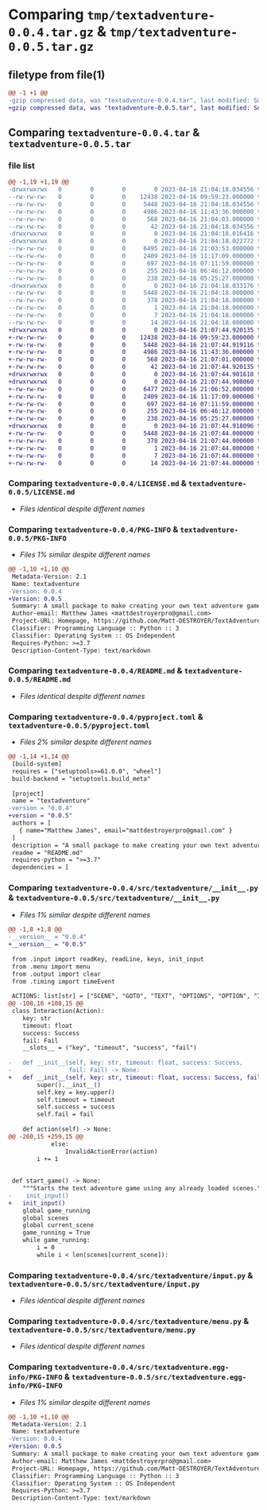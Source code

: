 # Comparing `tmp/textadventure-0.0.4.tar.gz` & `tmp/textadventure-0.0.5.tar.gz`

## filetype from file(1)

```diff
@@ -1 +1 @@
-gzip compressed data, was "textadventure-0.0.4.tar", last modified: Sun Apr 16 21:04:18 2023, max compression
+gzip compressed data, was "textadventure-0.0.5.tar", last modified: Sun Apr 16 21:07:44 2023, max compression
```

## Comparing `textadventure-0.0.4.tar` & `textadventure-0.0.5.tar`

### file list

```diff
@@ -1,19 +1,19 @@
-drwxrwxrwx   0        0        0        0 2023-04-16 21:04:18.034556 textadventure-0.0.4/
--rw-rw-rw-   0        0        0    12438 2023-04-16 09:59:23.000000 textadventure-0.0.4/LICENSE.md
--rw-rw-rw-   0        0        0     5448 2023-04-16 21:04:18.034556 textadventure-0.0.4/PKG-INFO
--rw-rw-rw-   0        0        0     4986 2023-04-16 11:43:36.000000 textadventure-0.0.4/README.md
--rw-rw-rw-   0        0        0      568 2023-04-16 21:04:03.000000 textadventure-0.0.4/pyproject.toml
--rw-rw-rw-   0        0        0       42 2023-04-16 21:04:18.034556 textadventure-0.0.4/setup.cfg
-drwxrwxrwx   0        0        0        0 2023-04-16 21:04:18.016416 textadventure-0.0.4/src/
-drwxrwxrwx   0        0        0        0 2023-04-16 21:04:18.022772 textadventure-0.0.4/src/textadventure/
--rw-rw-rw-   0        0        0     6495 2023-04-16 21:03:53.000000 textadventure-0.0.4/src/textadventure/__init__.py
--rw-rw-rw-   0        0        0     2409 2023-04-16 11:17:09.000000 textadventure-0.0.4/src/textadventure/input.py
--rw-rw-rw-   0        0        0      697 2023-04-16 07:11:59.000000 textadventure-0.0.4/src/textadventure/menu.py
--rw-rw-rw-   0        0        0      255 2023-04-16 06:46:12.000000 textadventure-0.0.4/src/textadventure/output.py
--rw-rw-rw-   0        0        0      238 2023-04-16 05:25:27.000000 textadventure-0.0.4/src/textadventure/timing.py
-drwxrwxrwx   0        0        0        0 2023-04-16 21:04:18.033176 textadventure-0.0.4/src/textadventure.egg-info/
--rw-rw-rw-   0        0        0     5448 2023-04-16 21:04:18.000000 textadventure-0.0.4/src/textadventure.egg-info/PKG-INFO
--rw-rw-rw-   0        0        0      378 2023-04-16 21:04:18.000000 textadventure-0.0.4/src/textadventure.egg-info/SOURCES.txt
--rw-rw-rw-   0        0        0        1 2023-04-16 21:04:18.000000 textadventure-0.0.4/src/textadventure.egg-info/dependency_links.txt
--rw-rw-rw-   0        0        0        7 2023-04-16 21:04:18.000000 textadventure-0.0.4/src/textadventure.egg-info/requires.txt
--rw-rw-rw-   0        0        0       14 2023-04-16 21:04:18.000000 textadventure-0.0.4/src/textadventure.egg-info/top_level.txt
+drwxrwxrwx   0        0        0        0 2023-04-16 21:07:44.920135 textadventure-0.0.5/
+-rw-rw-rw-   0        0        0    12438 2023-04-16 09:59:23.000000 textadventure-0.0.5/LICENSE.md
+-rw-rw-rw-   0        0        0     5448 2023-04-16 21:07:44.919116 textadventure-0.0.5/PKG-INFO
+-rw-rw-rw-   0        0        0     4986 2023-04-16 11:43:36.000000 textadventure-0.0.5/README.md
+-rw-rw-rw-   0        0        0      568 2023-04-16 21:07:01.000000 textadventure-0.0.5/pyproject.toml
+-rw-rw-rw-   0        0        0       42 2023-04-16 21:07:44.920135 textadventure-0.0.5/setup.cfg
+drwxrwxrwx   0        0        0        0 2023-04-16 21:07:44.901618 textadventure-0.0.5/src/
+drwxrwxrwx   0        0        0        0 2023-04-16 21:07:44.908060 textadventure-0.0.5/src/textadventure/
+-rw-rw-rw-   0        0        0     6477 2023-04-16 21:06:52.000000 textadventure-0.0.5/src/textadventure/__init__.py
+-rw-rw-rw-   0        0        0     2409 2023-04-16 11:17:09.000000 textadventure-0.0.5/src/textadventure/input.py
+-rw-rw-rw-   0        0        0      697 2023-04-16 07:11:59.000000 textadventure-0.0.5/src/textadventure/menu.py
+-rw-rw-rw-   0        0        0      255 2023-04-16 06:46:12.000000 textadventure-0.0.5/src/textadventure/output.py
+-rw-rw-rw-   0        0        0      238 2023-04-16 05:25:27.000000 textadventure-0.0.5/src/textadventure/timing.py
+drwxrwxrwx   0        0        0        0 2023-04-16 21:07:44.918096 textadventure-0.0.5/src/textadventure.egg-info/
+-rw-rw-rw-   0        0        0     5448 2023-04-16 21:07:44.000000 textadventure-0.0.5/src/textadventure.egg-info/PKG-INFO
+-rw-rw-rw-   0        0        0      378 2023-04-16 21:07:44.000000 textadventure-0.0.5/src/textadventure.egg-info/SOURCES.txt
+-rw-rw-rw-   0        0        0        1 2023-04-16 21:07:44.000000 textadventure-0.0.5/src/textadventure.egg-info/dependency_links.txt
+-rw-rw-rw-   0        0        0        7 2023-04-16 21:07:44.000000 textadventure-0.0.5/src/textadventure.egg-info/requires.txt
+-rw-rw-rw-   0        0        0       14 2023-04-16 21:07:44.000000 textadventure-0.0.5/src/textadventure.egg-info/top_level.txt
```

### Comparing `textadventure-0.0.4/LICENSE.md` & `textadventure-0.0.5/LICENSE.md`

 * *Files identical despite different names*

### Comparing `textadventure-0.0.4/PKG-INFO` & `textadventure-0.0.5/PKG-INFO`

 * *Files 1% similar despite different names*

```diff
@@ -1,10 +1,10 @@
 Metadata-Version: 2.1
 Name: textadventure
-Version: 0.0.4
+Version: 0.0.5
 Summary: A small package to make creating your own text adventure games easy!
 Author-email: Matthew James <mattdestroyerpro@gmail.com>
 Project-URL: Homepage, https://github.com/Matt-DESTROYER/TextAdventures
 Classifier: Programming Language :: Python :: 3
 Classifier: Operating System :: OS Independent
 Requires-Python: >=3.7
 Description-Content-Type: text/markdown
```

### Comparing `textadventure-0.0.4/README.md` & `textadventure-0.0.5/README.md`

 * *Files identical despite different names*

### Comparing `textadventure-0.0.4/pyproject.toml` & `textadventure-0.0.5/pyproject.toml`

 * *Files 2% similar despite different names*

```diff
@@ -1,14 +1,14 @@
 [build-system]
 requires = ["setuptools>=61.0.0", "wheel"]
 build-backend = "setuptools.build_meta"
 
 [project]
 name = "textadventure"
-version = "0.0.4"
+version = "0.0.5"
 authors = [
   { name="Matthew James", email="mattdestroyerpro@gmail.com" }
 ]
 description = "A small package to make creating your own text adventure games easy!"
 readme = "README.md"
 requires-python = ">=3.7"
 dependencies = [
```

### Comparing `textadventure-0.0.4/src/textadventure/__init__.py` & `textadventure-0.0.5/src/textadventure/__init__.py`

 * *Files 1% similar despite different names*

```diff
@@ -1,8 +1,8 @@
-__version__ = "0.0.4"
+__version__ = "0.0.5"
 
 from .input import readKey, readLine, keys, init_input
 from .menu import menu
 from .output import clear
 from .timing import timeEvent
 
 ACTIONS: list[str] = ["SCENE", "GOTO", "TEXT", "OPTIONS", "OPTION", "INTERACTION", "SUCCESS", "FAIL", "END"]
@@ -108,16 +108,15 @@
 class Interaction(Action):
 	key: str
 	timeout: float
 	success: Success
 	fail: Fail
 	__slots__ = ("key", "timeout", "success", "fail")
 
-	def __init__(self, key: str, timeout: float, success: Success,
-	             fail: Fail) -> None:
+	def __init__(self, key: str, timeout: float, success: Success, fail: Fail) -> None:
 		super().__init__()
 		self.key = key.upper()
 		self.timeout = timeout
 		self.success = success
 		self.fail = fail
 
 	def action(self) -> None:
@@ -260,15 +259,15 @@
 			else:
 				InvalidActionError(action)
 		i += 1
 
 
 def start_game() -> None:
 	"""Starts the text adventure game using any already loaded scenes."""
-    init_input()
+	init_input()
 	global game_running
 	global scenes
 	global current_scene
 	game_running = True
 	while game_running:
 		i = 0
 		while i < len(scenes[current_scene]):
```

### Comparing `textadventure-0.0.4/src/textadventure/input.py` & `textadventure-0.0.5/src/textadventure/input.py`

 * *Files identical despite different names*

### Comparing `textadventure-0.0.4/src/textadventure/menu.py` & `textadventure-0.0.5/src/textadventure/menu.py`

 * *Files identical despite different names*

### Comparing `textadventure-0.0.4/src/textadventure.egg-info/PKG-INFO` & `textadventure-0.0.5/src/textadventure.egg-info/PKG-INFO`

 * *Files 1% similar despite different names*

```diff
@@ -1,10 +1,10 @@
 Metadata-Version: 2.1
 Name: textadventure
-Version: 0.0.4
+Version: 0.0.5
 Summary: A small package to make creating your own text adventure games easy!
 Author-email: Matthew James <mattdestroyerpro@gmail.com>
 Project-URL: Homepage, https://github.com/Matt-DESTROYER/TextAdventures
 Classifier: Programming Language :: Python :: 3
 Classifier: Operating System :: OS Independent
 Requires-Python: >=3.7
 Description-Content-Type: text/markdown
```

